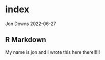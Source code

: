 index
================
Jon Downs
2022-06-27

## R Markdown

My name is jon and I wrote this here there!!!!!
